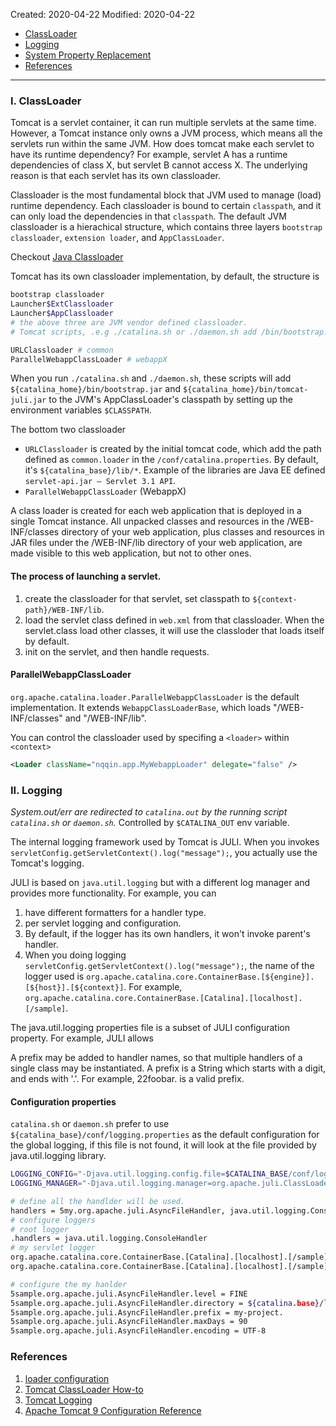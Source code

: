 Created: 2020-04-22
Modified: 2020-04-22

* [ClassLoader](#classloader)
* [Logging](#logging)
* [System Property Replacement](#system-property-replacement)
* [References](#reference)
***
### <a id="classloader">I. ClassLoader</a>
Tomcat is a servlet container, it can run multiple servlets at the same time. However, a Tomcat instance only owns a JVM process, which means all the servlets run within the same JVM. 
How does tomcat make each servlet to have its runtime dependency? For example, servlet A has a runtime dependencies of class X, but servlet B cannot access X. The underlying reason is that each servlet has its own classloader. 

Classloader is the most fundamental block that JVM used to manage (load) runtime dependency. Each classloader is bound to certain `classpath`, and it can only load the dependencies in that `classpath`. The default JVM classloader is a hierachical structure, which contains three layers `bootstrap classloader`, `extension loader`, and `AppClassLoader`. 

Checkout [Java Classloader](#http://localhost:9001/programming-languages/java/system.html#classloader)

Tomcat has its own classloader implementation, by default, the structure is 

```bash
bootstrap classloader
Launcher$ExtClassloader
Launcher$AppClassloader  
# the above three are JVM vendor defined classloader. 
# Tomcat scripts, .e.g ./catalina.sh or ./daemon.sh add /bin/bootstrap.jar and /bin/tomcat-juli.jar to AppClassLoader.

URLClassloader # common
ParallelWebappClassLoader # webappX
```

When you run `./catalina.sh` and `./daemon.sh`, these scripts will add `${catalina_home}/bin/bootstrap.jar` and `${catalina_home}/bin/tomcat-juli.jar` to the JVM's AppClassLoader's classpath by setting up the environment variables `$CLASSPATH`.

The bottom two classloader
* `URLClassloader` is created by the initial tomcat code, which add the path defined as `common.loader` in the `/conf/catalina.properties`. By default, it's `${catalina_base}/lib/*`. Example of the libraries are Java EE defined `servlet-api.jar — Servlet 3.1 API`.
* `ParallelWebappClassLoader` (WebappX)
<p class="reference-box">
A class loader is created for each web application that is deployed in a single Tomcat instance. All unpacked classes and resources in the /WEB-INF/classes directory of your web application, plus classes and resources in JAR files under the /WEB-INF/lib directory of your web application, are made visible to this web application, but not to other ones.
</p>

#### The process of launching a servlet.
1. create the classloader for that servlet, set classpath to `${context-path}/WEB-INF/lib`.
2. load the servlet class defined in `web.xml` from that classloader. When the servlet.class load other classes, it will use the classloder that loads itself by default.
3. init on the servlet, and then handle requests.

#### ParallelWebappClassLoader

`org.apache.catalina.loader.ParallelWebappClassLoader` is the default implementation. It extends `WebappClassLoaderBase`, which loads "/WEB-INF/classes" and "/WEB-INF/lib".

You can control the classloader used by specifing a `<loader>` within `<context>`
```xml
<Loader className="nqqin.app.MyWebappLoader" delegate="false" />
```

### <a id="logging">II. Logging</a>
*System.out/err are redirected to `catalina.out` by the running script `catalina.sh` or `daemon.sh`.* Controlled by `$CATALINA_OUT` env variable.

The internal logging framework used by Tomcat is JULI. When you invokes `servletConfig.getServletContext().log("message");`, you actually use the Tomcat's logging.

JULI is based on `java.util.logging` but with a different log manager and provides more functionality. For example, you can 
1. have different formatters for a handler type.
2. per servlet logging and configuration.
3. By default, if the logger has its own handlers, it won't invoke parent's handler.
4. When you doing logging `servletConfig.getServletContext().log("message");`, the name of the logger used is `org.apache.catalina.core.ContainerBase.[${engine}].[${host}].[${context}]`. For example, `org.apache.catalina.core.ContainerBase.[Catalina].[localhost].[/sample]`.

The java.util.logging properties file is a subset of JULI configuration property. For example, JULI allows 
<p class="reference-box">
A prefix may be added to handler names, so that multiple handlers of a single class may be instantiated. A prefix is a String which starts with a digit, and ends with '.'. For example, 22foobar. is a valid prefix.
</p>

#### Configuration properties
`catalina.sh` or `daemon.sh` prefer to use `${catalina_base}/conf/logging.properties` as the default configuration for the global logging, if this file is not found, it will look
at the file provided by java.util.logging library.

```bash
LOGGING_CONFIG="-Djava.util.logging.config.file=$CATALINA_BASE/conf/logging.properties"
LOGGING_MANAGER="-Djava.util.logging.manager=org.apache.juli.ClassLoaderLogManager"
```


```bash
# define all the handlder will be used.
handlers = 5my.org.apache.juli.AsyncFileHandler, java.util.logging.ConsoleHandler
# configure loggers
# root logger
.handlers = java.util.logging.ConsoleHandler
# my servlet logger
org.apache.catalina.core.ContainerBase.[Catalina].[localhost].[/sample].level = INFO
org.apache.catalina.core.ContainerBase.[Catalina].[localhost].[/sample].handlers = 5sample.org.apache.juli.AsyncFileHandler

# configure the my hanlder
5sample.org.apache.juli.AsyncFileHandler.level = FINE
5sample.org.apache.juli.AsyncFileHandler.directory = ${catalina.base}/logs
5sample.org.apache.juli.AsyncFileHandler.prefix = my-project.
5sample.org.apache.juli.AsyncFileHandler.maxDays = 90
5sample.org.apache.juli.AsyncFileHandler.encoding = UTF-8
```



### <a id="reference">References</a>
1. <a href="https://tomcat.apache.org/tomcat-9.0-doc/config/loader.html" target="_blank">loader configuration</a>
2. <a href="https://tomcat.apache.org/tomcat-9.0-doc/class-loader-howto.html" target="_blank">Tomcat ClassLoader How-to</a>
3. <a href="https://tomcat.apache.org/tomcat-9.0-doc/logging.html" target="_blank">Tomcat Logging</a>
4. <a href="https://tomcat.apache.org/tomcat-9.0-doc/config/index.html" target="_blank">Apache Tomcat 9 Configuration Reference</a>